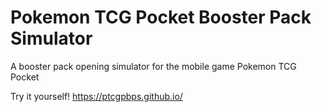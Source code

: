 # Pokemon TCG Pocket Booster Pack Simulator
 A booster pack opening simulator for the mobile game Pokemon TCG Pocket

Try it yourself!
https://ptcgpbps.github.io/
